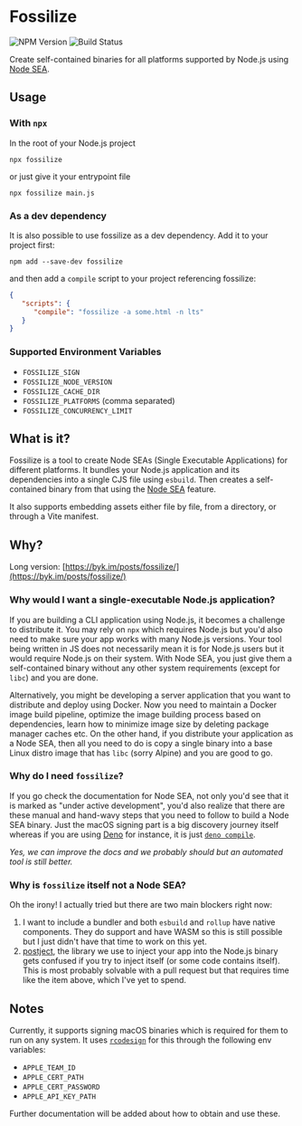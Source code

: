 # Fossilize

![NPM Version][1] ![Build Status][2]

Create self-contained binaries for all platforms supported by Node.js using [Node SEA][3].

## Usage

### With `npx`

In the root of your Node.js project

```shell
npx fossilize
```

or just give it your entrypoint file

```shell
npx fossilize main.js
```

### As a dev dependency

It is also possible to use fossilize as a dev dependency. Add it to your project first:

```shell
npm add --save-dev fossilize
```

and then add a `compile` script to your project referencing fossilize:

```json
{
   "scripts": {
      "compile": "fossilize -a some.html -n lts"
   }
}
```

### Supported Environment Variables

- `FOSSILIZE_SIGN`
- `FOSSILIZE_NODE_VERSION`
- `FOSSILIZE_CACHE_DIR`
- `FOSSILIZE_PLATFORMS` (comma separated)
- `FOSSILIZE_CONCURRENCY_LIMIT`

## What is it?

Fossilize is a tool to create Node SEAs (Single Executable Applications)
for different platforms. It bundles your Node.js application and its dependencies
into a single CJS file using `esbuild`. Then creates a self-contained binary from
that using the [Node SEA][3] feature.

It also supports embedding assets either file by file, from a directory, or
through a Vite manifest.

## Why?

Long version: [https://byk.im/posts/fossilize/](https://byk.im/posts/fossilize/)

### Why would I want a single-executable Node.js application?

If you are building a CLI application using Node.js, it becomes a challenge to
distribute it. You may rely on `npx` which requires Node.js but you'd also need
to make sure your app works with many Node.js versions. Your tool being written
in JS does not necessarily mean it is for Node.js users but it would require
Node.js on their system. With Node SEA, you just give them a self-contained
binary without any other system requirements (except for `libc`) and you are
done.

Alternatively, you might be developing a server application that you want to
distribute and deploy using Docker. Now you need to maintain a Docker image
build pipeline, optimize the image building process based on dependencies,
learn how to minimize image size by deleting package manager caches etc.
On the other hand, if you distribute your application as a Node SEA, then
all you need to do is copy a single binary into a base Linux distro image
that has `libc` (sorry Alpine) and you are good to go.

### Why do I need `fossilize`?

If you go check the documentation for Node SEA, not only you'd see that it is
marked as "under active development", you'd also realize that there are these
manual and hand-wavy steps that you need to follow to build a Node SEA binary.
Just the macOS signing part is a big discovery journey itself whereas if you
are using [Deno][5] for instance, it is just [`deno compile`][6].

_Yes, we can improve the docs and we probably should but an automated tool is still better._

### Why is `fossilize` itself not a Node SEA?

Oh the irony! I actually tried but there are two main blockers right now:

1. I want to include a bundler and both `esbuild` and `rollup` have native
   components. They do support and have WASM so this is still possible but
   I just didn't have that time to work on this yet.
2. [postject][7], the library we use to inject your app into the Node.js binary
   gets confused if you try to inject itself (or some code contains itself).
   This is most probably solvable with a pull request but that requires time
   like the item above, which I've yet to spend.

## Notes

Currently, it supports signing macOS binaries which is required for them to run
on any system. It uses [`rcodesign`][4] for this through the following env variables:

- `APPLE_TEAM_ID`
- `APPLE_CERT_PATH`
- `APPLE_CERT_PASSWORD`
- `APPLE_API_KEY_PATH`

Further documentation will be added about how to obtain and use these.

[1]: https://img.shields.io/npm/v/fossilize
[2]: https://github.com/BYK/fossilize/actions/workflows/build.yml/badge.svg?branch=main
[3]: https://nodejs.org/api/single-executable-applications.html#single-executable-applications
[4]: https://github.com/indygreg/apple-platform-rs/releases
[5]: https://deno.com/
[6]: https://docs.deno.com/runtime/reference/cli/compile/
[7]: https://www.npmjs.com/package/postject
